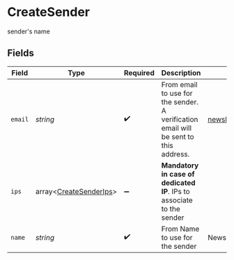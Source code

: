 # CreateSender

sender's name


## Fields

| Field                                                                                | Type                                                                                 | Required                                                                             | Description                                                                          | Example                                                                              |
| ------------------------------------------------------------------------------------ | ------------------------------------------------------------------------------------ | ------------------------------------------------------------------------------------ | ------------------------------------------------------------------------------------ | ------------------------------------------------------------------------------------ |
| `email`                                                                              | *string*                                                                             | :heavy_check_mark:                                                                   | From email to use for the sender. A verification email will be sent to this address. | newsletter@mycompany.com                                                             |
| `ips`                                                                                | array<[CreateSenderIps](../../models/shared/CreateSenderIps.md)>                     | :heavy_minus_sign:                                                                   | **Mandatory in case of dedicated IP**. IPs to associate to the sender<br/>           |                                                                                      |
| `name`                                                                               | *string*                                                                             | :heavy_check_mark:                                                                   | From Name to use for the sender                                                      | Newsletter                                                                           |